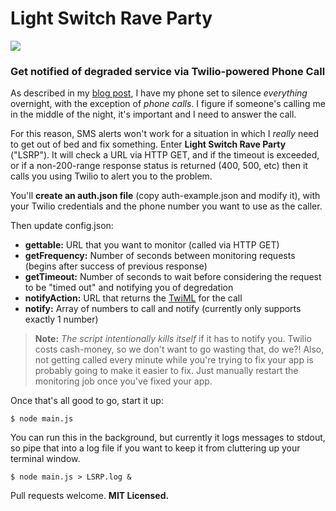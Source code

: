 # Light Switch Rave Party

![](https://raw.github.com/atuttle/Light-Switch-Rave-Party/master/system-down.png)

### Get notified of degraded service via Twilio-powered Phone Call

As described in my [blog post][bolg], I have my phone set to silence _everything_ overnight, with the exception of _phone calls_. I figure if someone's calling me in the middle of the night, it's important and I need to answer the call.

For this reason, SMS alerts won't work for a situation in which I _really_ need to get out of bed and fix something. Enter **Light Switch Rave Party** ("LSRP"). It will check a URL via HTTP GET, and if the timeout is exceeded, or if a non-200-range response status is returned (400, 500, etc) then it calls you using Twilio to alert you to the problem.

You'll **create an auth.json file** (copy auth-example.json and modify it), with your Twilio credentials and the phone number you want to use as the caller.

Then update config.json:

* **gettable:** URL that you want to monitor (called via HTTP GET)
* **getFrequency:** Number of seconds between monitoring requests (begins after success of previous response)
* **getTimeout:** Number of seconds to wait before considering the request to be "timed out" and notifying you of degredation
* **notifyAction:** URL that returns the [TwiML][twiml] for the call
* **notify:** Array of numbers to call and notify (currently only supports exactly 1 number)

> **Note:** _The script intentionally kills itself_ if it has to notify you. Twilio costs cash-money, so we don't want to go wasting that, do we?! Also, not getting called every minute while you're trying to fix your app is probably going to make it easier to fix. Just manually restart the monitoring job once you've fixed your app.

Once that's all good to go, start it up:

    $ node main.js

You can run this in the background, but currently it logs messages to stdout, so pipe that into a log file if you want to keep it from cluttering up your terminal window.

    $ node main.js > LSRP.log &

Pull requests welcome. **MIT Licensed.**

[bolg]: http://fusiongrokker.com
[twiml]: https://www.twilio.com/labs/twimlets/message